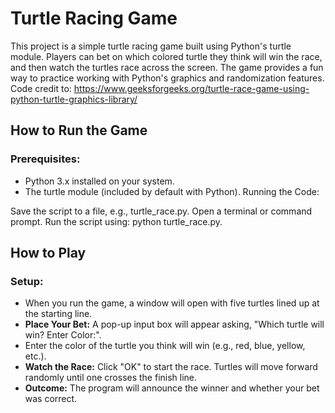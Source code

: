 # Turtle Racing Game

This project is a simple turtle racing game built using Python's turtle module. 
Players can bet on which colored turtle they think will win the race, and then watch the turtles race across the screen. 
The game provides a fun way to practice working with Python's graphics and randomization features.
Code credit to: https://www.geeksforgeeks.org/turtle-race-game-using-python-turtle-graphics-library/

## How to Run the Game

### Prerequisites:

* Python 3.x installed on your system.
* The turtle module (included by default with Python).
Running the Code:

Save the script to a file, e.g., turtle_race.py.
Open a terminal or command prompt.
Run the script using: python turtle_race.py.


## How to Play

### Setup:

* When you run the game, a window will open with five turtles lined up at the starting line.
* **Place Your Bet:**
A pop-up input box will appear asking, "Which turtle will win? Enter Color:".
* Enter the color of the turtle you think will win (e.g., red, blue, yellow, etc.).
* **Watch the Race:** Click "OK" to start the race.
Turtles will move forward randomly until one crosses the finish line.
* **Outcome:**
The program will announce the winner and whether your bet was correct.